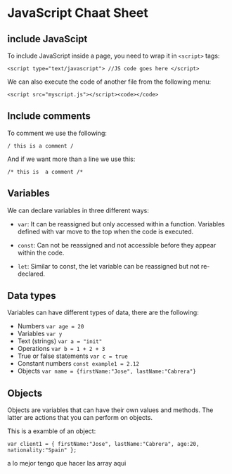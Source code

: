 # JavaScript Chaat Sheet

## include JavaScipt
To include JavaScript inside a page, you need to wrap it in `<script>` tags:

``<script type="text/javascript">
//JS code goes here
</script>``

We can also execute the code of another file from the following menu:

`<script src="myscript.js"></script><code></code>`

## Include comments
To comment we use the following:

`/ this is a comment /`

And if we want more than a line we use this:

`` /* this is 
a comment /* ``

## Variables

We can declare variables in three different ways:

* `var`: It can be reassigned but only accessed within a function. Variables defined with var move to the top when the code is executed.

* `const`: Can not be reassigned and not accessible before they appear within the code.

* `let`: Similar to const, the let variable can be reassigned but not re-declared.

## Data types

Variables can have different types of data, there are the following:

* Numbers  `var age = 20`
* Variables  `var y`
* Text (strings)  `var a = "init"`
* Operations  `var b = 1 + 2 + 3`
* True or false statements `var c = true`
* Constant numbers `const example1 = 2.12`
* Objects  `var name = {firstName:"Jose", lastName:"Cabrera"}`

## Objects

Objects are variables that can have their own values and methods. The latter are actions that you can perform on objects.

This is a examble of an object:

``var client1 = {
    firstName:"Jose",
    lastName:"Cabrera",
    age:20,
    nationality:"Spain"
};``

a lo mejor tengo que hacer las array aqui



